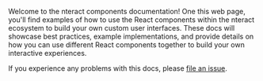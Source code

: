 Welcome to the nteract components documentation! One this web page, you'll find examples of how to use the React components within the nteract ecosystem to build your own custom user interfaces. These docs will showcase best practices, example implementations, and provide details on how you can use different React components together to build your own interactive experiences.

If you experience any problems with this docs, please [file an issue](https://github.com/nteract/nteract/issues/new).